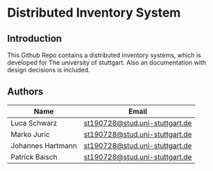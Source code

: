 # Distributed Inventory System

## Introduction

This Github Repo contains a distributed inventory systems, which is developed for The university of stuttgart. Also an documentation with design decisions is included.

## Authors

| Name                | Email                                                                  |
| ------------------- | -----------------------------------------------------------------------|
| Luca Schwarz        | [st190728@stud.uni-stuttgart.de](mailto:st190728@stud.uni-stuttgart.de)|
| Marko Juric         | [st190728@stud.uni-stuttgart.de](mailto:st190728@stud.uni-stuttgart.de)|
| Johannes Hartmann   | [st190728@stud.uni-stuttgart.de](mailto:st190728@stud.uni-stuttgart.de)|
| Patrick Baisch      | [st190728@stud.uni-stuttgart.de](mailto:st190728@stud.uni-stuttgart.de)|
